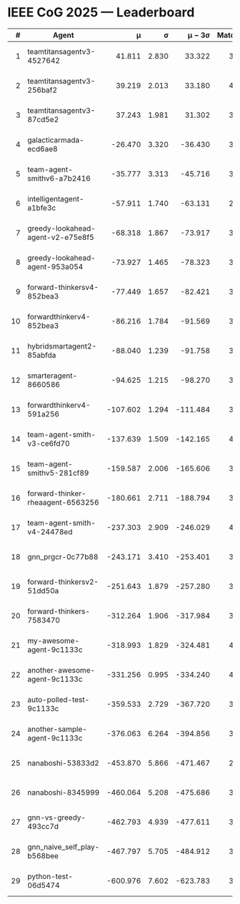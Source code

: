 # IEEE CoG 2025 — Leaderboard

| # | Agent | μ | σ | μ − 3σ | Matches | Updated |
|---:|---|---:|---:|---:|---:|---|
| 1 | teamtitansagentv3-4527642 | 41.811 | 2.830 | 33.322 | 3860 | 2025-08-18 17:13 |
| 2 | teamtitansagentv3-256baf2 | 39.219 | 2.013 | 33.180 | 4012 | 2025-08-18 17:13 |
| 3 | teamtitansagentv3-87cd5e2 | 37.243 | 1.981 | 31.302 | 3652 | 2025-08-18 17:13 |
| 4 | galacticarmada-ecd6ae8 | -26.470 | 3.320 | -36.430 | 3900 | 2025-08-18 17:13 |
| 5 | team-agent-smithv6-a7b2416 | -35.777 | 3.313 | -45.716 | 3820 | 2025-08-18 17:13 |
| 6 | intelligentagent-a1bfe3c | -57.911 | 1.740 | -63.131 | 2932 | 2025-08-18 17:13 |
| 7 | greedy-lookahead-agent-v2-e75e8f5 | -68.318 | 1.867 | -73.917 | 3796 | 2025-08-18 17:13 |
| 8 | greedy-lookahead-agent-953a054 | -73.927 | 1.465 | -78.323 | 3616 | 2025-08-18 17:13 |
| 9 | forward-thinkersv4-852bea3 | -77.449 | 1.657 | -82.421 | 3039 | 2025-08-18 17:13 |
| 10 | forwardthinkerv4-852bea3 | -86.216 | 1.784 | -91.569 | 3120 | 2025-08-18 17:13 |
| 11 | hybridsmartagent2-85abfda | -88.040 | 1.239 | -91.758 | 3649 | 2025-08-18 17:13 |
| 12 | smarteragent-8660586 | -94.625 | 1.215 | -98.270 | 3341 | 2025-08-18 17:13 |
| 13 | forwardthinkerv4-591a256 | -107.602 | 1.294 | -111.484 | 3429 | 2025-08-18 17:13 |
| 14 | team-agent-smith-v3-ce6fd70 | -137.639 | 1.509 | -142.165 | 4152 | 2025-08-18 17:13 |
| 15 | team-agent-smithv5-281cf89 | -159.587 | 2.006 | -165.606 | 3900 | 2025-08-18 17:13 |
| 16 | forward-thinker-rheaagent-6563256 | -180.661 | 2.711 | -188.794 | 3562 | 2025-08-18 17:13 |
| 17 | team-agent-smith-v4-24478ed | -237.303 | 2.909 | -246.029 | 4152 | 2025-08-18 17:13 |
| 18 | gnn_prgcr-0c77b88 | -243.171 | 3.410 | -253.401 | 3650 | 2025-08-18 17:13 |
| 19 | forward-thinkersv2-51dd50a | -251.643 | 1.879 | -257.280 | 3762 | 2025-08-18 17:13 |
| 20 | forward-thinkers-7583470 | -312.264 | 1.906 | -317.984 | 3340 | 2025-08-18 17:13 |
| 21 | my-awesome-agent-9c1133c | -318.993 | 1.829 | -324.481 | 4100 | 2025-08-18 17:13 |
| 22 | another-awesome-agent-9c1133c | -331.256 | 0.995 | -334.240 | 4060 | 2025-08-18 17:13 |
| 23 | auto-polled-test-9c1133c | -359.533 | 2.729 | -367.720 | 3140 | 2025-08-18 17:13 |
| 24 | another-sample-agent-9c1133c | -376.063 | 6.264 | -394.856 | 3500 | 2025-08-18 17:13 |
| 25 | nanaboshi-53833d2 | -453.870 | 5.866 | -471.467 | 2900 | 2025-08-18 17:13 |
| 26 | nanaboshi-8345999 | -460.064 | 5.208 | -475.686 | 3240 | 2025-08-18 17:13 |
| 27 | gnn-vs-greedy-493cc7d | -462.793 | 4.939 | -477.611 | 3080 | 2025-08-18 17:13 |
| 28 | gnn_naive_self_play-b568bee | -467.797 | 5.705 | -484.912 | 3280 | 2025-08-18 17:13 |
| 29 | python-test-06d5474 | -600.976 | 7.602 | -623.783 | 3010 | 2025-08-18 17:13 |
